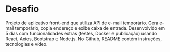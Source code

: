 # Desafio
Projeto de aplicativo front-end que utiliza API de e-mail temporário. Gera e-mail temporário, copia endereço e exibe caixa de entrada. Desenvolvido em 5 dias com funcionalidades extras (testes, Docker e publicação) usando React, Axios, Bootstrap e Node.js. No Github, README contém instruções, tecnologias e vídeo.
